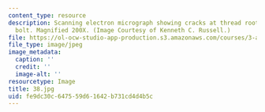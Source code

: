 ```yaml
---
content_type: resource
description: Scanning electron micrograph showing cracks at thread roots in failed
  bolt. Magnified 200X. (Image Courtesy of Kenneth C. Russell.)
file: https://ol-ocw-studio-app-production.s3.amazonaws.com/courses/3-a27-case-studies-in-forensic-metallurgy-fall-2007/fe9dc30c647559d61642b731cd4d4b5c_38.jpg
file_type: image/jpeg
image_metadata:
  caption: ''
  credit: ''
  image-alt: ''
resourcetype: Image
title: 38.jpg
uid: fe9dc30c-6475-59d6-1642-b731cd4d4b5c
---
```

